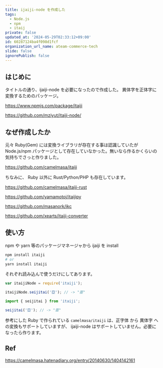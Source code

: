 ```yaml
---
title: ijaiji-node を作成した
tags:
  - Node.js
  - npm
  - itaij
private: false
updated_at: '2024-05-29T02:33:12+09:00'
id: 60287124ba4f098d1fcf
organization_url_name: ateam-commerce-tech
slide: false
ignorePublish: false
---
```


## はじめに

タイトルの通り、ijaiji-node を必要になったので作成した。
異体字を正体字に変換するためのパッケージ。

https://www.npmjs.com/package/itaiji

https://github.com/mziyut/itaiji-node/

## なぜ作成したか

元々 Ruby(Gem) には変換ライブラリが存在する事は認識していたが Node.js/npm パッケージとして存在していなかった。無いなら作るかくらいの気持ちでさっと作りました。

https://github.com/camelmasa/itaiji

ちなみに、 Ruby 以外に Rust/Python/PHP も存在しています。

https://github.com/camelmasa/itaiji-rust

https://github.com/yamamotoj/itaijipy

https://github.com/masanork/ikc

https://github.com/xearts/itaiji-converter

## 使い方

npm や yarn 等のパッケージマネージャから ijaiji を install

```sh
npm install itaiji
# or
yarn install itaiji
```

それぞれ読み込んで使うだけにしてあります。

```js
var itaijiNode = require('itaiji');

itaijiNode.seijitai('亞'); // -> "亜"
```

```js
import { seijitai } from 'itaiji';

seijitai('亞'); // -> "亜"
```

参考にした Ruby で作られている `camelmasa/itaiji` は、正字体 から 異体字 への変換もサポートしていますが、 ijaiji-node はサポートしていません。必要になったら作ります。

## Ref

https://camelmasa.hatenadiary.org/entry/20140630/1404142161
